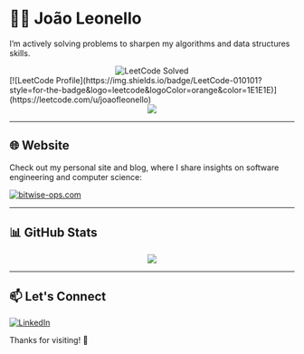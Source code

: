 # 👨‍💻 João Leonello

I’m actively solving problems to sharpen my algorithms and data structures skills.



<div align="center">
  <img src="https://leetcode-badge-sage.vercel.app/badge/joaofleonello?theme=dark" alt="LeetCode Solved" />
</div>
[![LeetCode Profile](https://img.shields.io/badge/LeetCode-010101?style=for-the-badge&logo=leetcode&logoColor=orange&color=1E1E1E)](https://leetcode.com/u/joaofleonello)
<div align="center">
  <img src="https://leetcode-badge-showcase.vercel.app/api?username=joaofleonello&theme=tokyonight&border=border&animated=true" />
</div>

---

## 🌐 Website

Check out my personal site and blog, where I share insights on software engineering and computer science:

[![bitwise-ops.com](https://img.shields.io/badge/bitwise--ops.com-000000?style=for-the-badge&logo=gnu&logoColor=00FF00&color=111111)](https://bitwise-ops.com)

---

## 📊 GitHub Stats

<div align="center">
  <img src="https://github-readme-stats.vercel.app/api/top-langs/?username=JoaoLeonello&layout=pie&theme=tokyonight" />
</div>

---

## 📫 Let's Connect

[![LinkedIn](https://img.shields.io/badge/LinkedIn-000000?style=for-the-badge&logo=linkedin&logoColor=0A66C2&color=111111)](https://www.linkedin.com/in/joaofleonello/)

Thanks for visiting! 🚀
